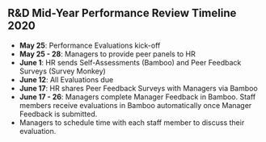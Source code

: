 ## R&D Mid-Year Performance Review Timeline 2020

* **May 25**: Performance Evaluations kick-off
* **May 25 - 28**: Managers to provide peer panels to HR 
* **June 1**: HR sends Self-Assessments (Bamboo) and Peer Feedback Surveys (Survey Monkey)
* **June 12**: All Evaluations due
* **June 17**: HR shares Peer Feedback Surveys with Managers via Bamboo
* **June 17 - 26**: Managers complete Manager Feedback in Bamboo. Staff members receive evaluations in Bamboo automatically once Manager Feedback is submitted.
* Managers to schedule time with each staff member to discuss their evaluation. 
